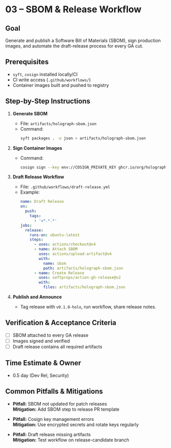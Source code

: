 # 03 – SBOM & Release Workflow

## Goal
Generate and publish a Software Bill of Materials (SBOM), sign production images, and automate the draft-release process for every GA cut.

## Prerequisites
- `syft`, `cosign` installed locally/CI
- CI write access (`.github/workflows/`)
- Container images built and pushed to registry

## Step-by-Step Instructions

1. **Generate SBOM**
   - File: `artifacts/holograph-sbom.json`
   - Command:
     ```sh
     syft packages . -o json > artifacts/holograph-sbom.json
     ```

2. **Sign Container Images**
   - Command:
     ```sh
     cosign sign --key env://COSIGN_PRIVATE_KEY ghcr.io/org/holograph-api:latest
     ```

3. **Draft Release Workflow**
   - File: `.github/workflows/draft-release.yml`
   - Example:
     ```yaml
     name: Draft Release
     on:
       push:
         tags:
           - 'v*.*.*'
     jobs:
       release:
         runs-on: ubuntu-latest
         steps:
           - uses: actions/checkout@v4
           - name: Attach SBOM
             uses: actions/upload-artifact@v4
             with:
               name: sbom
               path: artifacts/holograph-sbom.json
           - name: Create Release
             uses: softprops/action-gh-release@v2
             with:
               files: artifacts/holograph-sbom.json
     ```

4. **Publish and Announce**
   - Tag release with `v0.1.0-holo`, run workflow, share release notes.

## Verification & Acceptance Criteria
- [ ] SBOM attached to every GA release
- [ ] Images signed and verified
- [ ] Draft release contains all required artifacts

## Time Estimate & Owner
- 0.5 day (Dev Rel, Security)

## Common Pitfalls & Mitigations
- **Pitfall:** SBOM not updated for patch releases  
  **Mitigation:** Add SBOM step to release PR template

- **Pitfall:** Cosign key management errors  
  **Mitigation:** Use encrypted secrets and rotate keys regularly

- **Pitfall:** Draft release missing artifacts  
  **Mitigation:** Test workflow on release-candidate branch